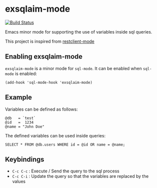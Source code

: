 # exsqlaim-mode

[![Build Status](https://travis-ci.org/ahmadnazir/exsqlaim-mode.svg?branch=master)](https://travis-ci.org/ahmadnazir/exsqlaim-mode)

Emacs minor mode for supporting the use of variables inside sql queries.

This project is inspired from [restclient-mode][restclient-mode]

## Enabling exsqlaim-mode

`exsqlaim-mode` is a minor mode for `sql-mode`. It can be enabled when `sql-mode` is enabled:

```
(add-hook 'sql-mode-hook 'exsqlaim-mode)
```

## Example

Variables can be defined as follows:

```
@db   = `test`
@id   =  1234
@name = "John Doe"
```

The defined variables can be used inside queries:

```
SELECT * FROM @db.users WHERE id = @id OR name = @name;
```

## Keybindings

- `C-c C-c` : Execute / Send the query to the sql process
- `C-c C-i` : Update the query so that the variables are replaced by the values


[restclient-mode]: https://github.com/pashky/restclient.el
